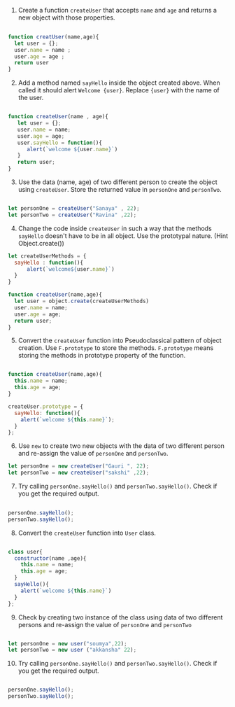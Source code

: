 1. Create a function `createUser` that accepts `name` and `age` and returns a new object with those properties.

```js
 
function creatUser(name,age){
  let user = {};
  user.name = name ;
  user.age = age ;
  return user
}

```

2. Add a method named `sayHello` inside the object created above. When called it should alert `Welcome {user}`. Replace `{user}` with the name of the user.

```js

function createUser(name , age){
   let user = {};
   user.name = name;
   user.age = age;
   user.sayHello = function(){
      alert(`welcome ${user.name}`)
   }
   return user;
}

```

3. Use the data (name, age) of two different person to create the object using `createUser`. Store the returned value in `personOne` and `personTwo`.

```js

let personOne = createUser("Sanaya" , 22);
let personTwo = createUser("Ravina" ,22);

```


4. Change the code inside `createUser` in such a way that the methods `sayHello` doesn't have to be in all object. Use the prototypal nature. (Hint Object.create())

```js
let createUserMethods = {
  sayHello : function(){
      alert(`welcome${user.name}`)
  }
}

function createUser(name,age){
  let user = object.create(createUserMethods)
  user.name = name;
  user.age = age;
  return user;
}
```

5. Convert the `createUser` function into Pseudoclassical pattern of object creation. Use `F.prototype` to store the methods. `F.prototype` means storing the methods in prototype property of the function.

```js

function createUser(name,age){
  this.name = name;
  this.age = age;
}

createUser.prototype = {
  sayHello: function(){
    alert(`welcome ${this.name}`);
  }
};

```

6. Use `new` to create two new objects with the data of two different person and re-assign the value of `personOne` and `personTwo`.
```js
let personOne = new createUser("Gauri ", 22);
let personTwo = new createUser("sakshi" ,22);
```

7. Try calling `personOne.sayHello()` and `personTwo.sayHello()`. Check if you get the required output.

```js
  
personOne.sayHello();
personTwo.sayHello();

```

8. Convert the `createUser` function into `User` class.

```js

class user{
  constructor(name ,age){
    this.name = name;
    this.age = age;
  }
  sayHello(){
    alert(`welcome ${this.name}`)
  }
};

```

9. Check by creating two instance of the class using data of two different persons and re-assign the value of `personOne` and `personTwo`

```js

let personOne = new user("soumya",22);
let personTwo = new user ("akkansha" 22);

```

10. Try calling `personOne.sayHello()` and `personTwo.sayHello()`. Check if you get the required output.

```js

personOne.sayHello();
personTwo.sayHello();

```
